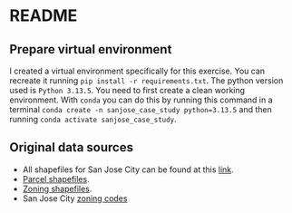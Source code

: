 
# README

## Prepare virtual environment
I created a virtual environment specifically for this exercise. You can recreate it running `pip install -r requirements.txt`. The python version used is `Python 3.13.5`. You need to first create a clean working environment. With `conda` you can do this by running this command in a terminal `conda create -n sanjose_case_study python=3.13.5` and then running `conda activate sanjose_case_study`. 

## Original data sources

- All shapefiles for San Jose City can be found at this [link](https://data.sanjoseca.gov/organization/maps-data). 
- [Parcel shapefiles](https://data.sanjoseca.gov/dataset/parcels/resource/3e23d2d0-e07d-4d13-addd-608cc3221bd5). 
- [Zoning shapefiles](https://data.sanjoseca.gov/dataset/zoning-districts/resource/3e2aacc3-f608-483e-85c6-f1be7e1e4995). 
- San Jose City [zoning codes](https://library.municode.com/ca/san_jose/codes/code_of_ordinances?nodeId=TIT20ZO_CH20.10GEPRZODI_20.10.060ZODIES)
